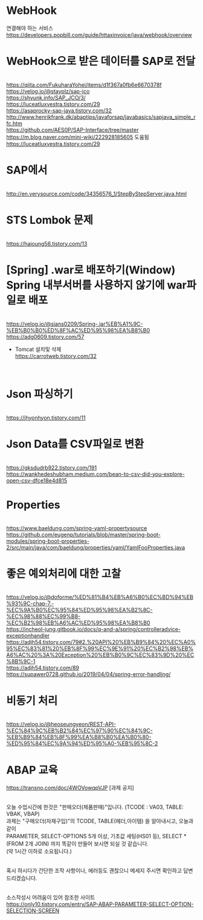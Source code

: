 # WebHook
연결해야 하는 서비스
<br>https://developers.popbill.com/guide/httaxinvoice/java/webhook/overview

# WebHook으로 받은 데이터를 SAP로 전달
<br> https://qiita.com/FukuharaYohei/items/d1f367a0fb6e6670378f
<br> https://velog.io/@stayplz/sap-jco
<br> https://shyunk.info/SAP_JCO/3/
<br> https://luceatluxvestra.tistory.com/29
<br> https://asaprocky-sap-java.tistory.com/32
<br> http://www.henrikfrank.dk/abaptips/javaforsap/javabasics/sapjava_simple_rfc.htm
<br> https://github.com/AES0P/SAP-Interface/tree/master
<br> https://m.blog.naver.com/mini-wiki/222928185605 도움됨
<br> https://luceatluxvestra.tistory.com/29

# SAP에서 
<br>http://en.verysource.com/code/34356576_1/StepByStepServer.java.html



# STS Lombok 문제
<br> https://hajoung56.tistory.com/13

# [Spring] .war로 배포하기(Window) Spring 내부서버를 사용하지 않기에 war파일로 배포
<br> https://velog.io/@sians0209/Spring-.jar%EB%A1%9C-%EB%B0%B0%ED%8F%AC%ED%95%98%EA%B8%B0
<br> https://adg0609.tistory.com/57
 - Tomcat 설치및 삭제
<br>https://carrotweb.tistory.com/32
<br> 

# Json  파싱하기
<br> https://jhyonhyon.tistory.com/11

# Json Data를 CSV파일로 변환
<br> https://gksdudrb922.tistory.com/191
<br> https://wankhedeshubham.medium.com/bean-to-csv-did-you-explore-open-csv-dfce18e4d815

# Properties
<br>https://www.baeldung.com/spring-yaml-propertysource
<br>https://github.com/eugenp/tutorials/blob/master/spring-boot-modules/spring-boot-properties-2/src/main/java/com/baeldung/properties/yaml/YamlFooProperties.java

# 좋은 예외처리에 대한 고찰
<br>https://velog.io/@doforme/%ED%81%B4%EB%A6%B0%EC%BD%94%EB%93%9C-chap-7.-%EC%9A%B0%EC%95%84%ED%95%98%EA%B2%8C-%EC%98%88%EC%99%B8-%EC%B2%98%EB%A6%AC%ED%95%98%EA%B8%B0
<br>https://incheol-jung.gitbook.io/docs/q-and-a/spring/controlleradvice-exceptionhandler
<br> https://adjh54.tistory.com/79#2.%20API%20%EB%B9%84%20%EC%A0%95%EC%83%81%20%EB%8F%99%EC%9E%91%20%EC%B2%98%EB%A6%AC%20%3A%20Exception%20%EB%B0%9C%EC%83%9D%20%EC%8B%9C-1
<br> https://adjh54.tistory.com/89
<br> https://supawer0728.github.io/2019/04/04/spring-error-handling/                                                                                                                                                
# 비동기 처리
<br> https://velog.io/@heoseungyeon/REST-API-%EC%84%9C%EB%B2%84%EC%97%90%EC%84%9C-%EB%B9%84%EB%8F%99%EA%B8%B0%EA%B0%80-%ED%95%84%EC%9A%94%ED%95%A0-%EB%95%8C-2                                                                                                                                                                                                                                                                                                                                                                                                                                                                                                                                                             
# ABAP 교육
https://transno.com/doc/4WOVowqpVJP
[과제 공지] 

<br>오늘 수업시간에 한것은 "판매오더(제품판매)"입니다.  (TCODE : VA03, TABLE: VBAK, VBAP)
<br>과제는 "구매오더(자재구입)"의 TCODE, TABLE(헤더,아이템) 을 알아내시고, 오늘과 같이 
<br>PARAMETER, SELECT-OPTIONS 5개 이상, 기초값 세팅(HS01 등), SELECT * (FROM 2개 JOIN) 까지 똑같이 만들어 보시면 되실 것 같습니다. 
<br>(약 1시간 이하로 소요됩니다.)

<br>혹시 하시다가 간단한 조작 사항이나, 에러등도 괜찮으니 메세지 주시면 확인하고 답변 드리겠습니다. 

<br>소스작성시 어려움이 있어 참조한 사이트
<br>https://only10.tistory.com/entry/SAP-ABAP-PARAMETER-SELECT-OPTION-SELECTION-SCREEN
